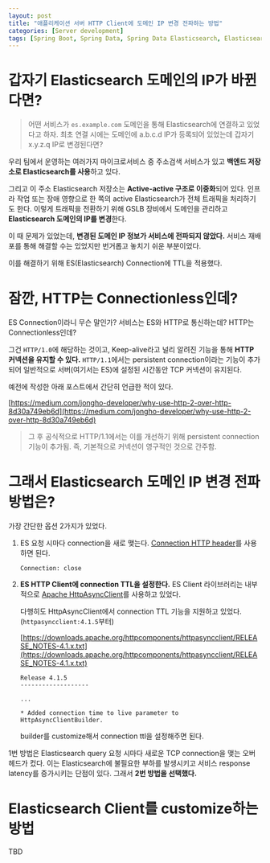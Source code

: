 ```yaml
---
layout: post
title: "애플리케이션 서버 HTTP Client에 도메인 IP 변경 전파하는 방법"
categories: [Server development]
tags: [Spring Boot, Spring Data, Spring Data Elasticsearch, Elasticsearch, HTTP, Network, Network TTL, DNS, GSLB]
---
```


# 갑자기 Elasticsearch 도메인의 IP가 바뀐다면?

> 어떤 서비스가 `es.example.com` 도메인을 통해 Elasticsearch에 연결하고 있었다고 하자. 최초 연결 시에는 도메인에 a.b.c.d IP가 등록되어 있었는데 갑자기 x.y.z.q IP로 변경된다면?

우리 팀에서 운영하는 여러가지 마이크로서비스 중 주소검색 서비스가 있고 **백엔드 저장소로 Elasticsearch를 사용**하고 있다.

그리고 이 주소 Elasticsearch 저장소는 **Active-active 구조로 이중화**되어 있다. 인프라 작업 또는 장애 영향으로 한 쪽의 active Elasticsearch가 전체 트래픽을 처리하기도 한다. 이렇게 트래픽을 전환하기 위해 GSLB 장비에서 도메인을 관리하고 **Elasticsearch 도메인의 IP를 변경**한다.

이 때 문제가 있었는데, **변경된 도메인 IP 정보가 서비스에 전파되지 않았다.** 서비스 재배포를 통해 해결할 수는 있었지만 번거롭고 놓치기 쉬운 부분이었다.

이를 해결하기 위해 ES(Elasticsearch) Connection에 TTL을 적용했다.

# 잠깐, HTTP는 Connectionless인데?

ES Connection이라니 무슨 말인가? 서비스는 ES와 HTTP로 통신하는데? HTTP는 Connectionless인데?

그건 `HTTP/1.0`에 해당하는 것이고, Keep-alive라고 널리 알려진 기능을 통해 **HTTP 커넥션을 유지할 수 있다.** `HTTP/1.1`에서는 persistent connection이라는 기능이 추가되어 일반적으로 서버(여기서는 ES)에 설정된 시간동안 TCP 커넥션이 유지된다.

예전에 작성한 아래 포스트에서 간단히 언급한 적이 있다.

[https://medium.com/jongho-developer/why-use-http-2-over-http-8d30a749eb6d](https://medium.com/jongho-developer/why-use-http-2-over-http-8d30a749eb6d)

> 그 후 공식적으로 HTTP/1.1에서는 이를 개선하기 위해 persistent connection 기능이 추가됨. 즉, 기본적으로 커넥션이 영구적인 것으로 간주함.

# 그래서 Elasticsearch 도메인 IP 변경 전파 방법은?

가장 간단한 옵션 2가지가 있었다.

1. ES 요청 시마다 connection을 새로 맺는다. [Connection HTTP header](https://developer.mozilla.org/ko/docs/Web/HTTP/Headers/Connection)를 사용하면 된다.
    ```
    Connection: close
    ```
    
2. **ES HTTP Client에 connection TTL을 설정한다.**
    ES Client 라이브러리는 내부적으로 [Apache HttpAsyncClient](https://hc.apache.org/httpcomponents-asyncclient-4.1.x/index.html)를 사용하고 있었다.
    
    다행히도 HttpAsyncClient에서 connection TTL 기능을 지원하고 있었다. (`httpasyncclient:4.1.5`부터)
    
    [https://downloads.apache.org/httpcomponents/httpasyncclient/RELEASE_NOTES-4.1.x.txt](https://downloads.apache.org/httpcomponents/httpasyncclient/RELEASE_NOTES-4.1.x.txt)
    
    ```
    Release 4.1.5
    -------------------
    
    ...
    
    * Added connection time to live parameter to HttpAsyncClientBuilder.
    ```
    
    builder를 customize해서 connection ttl을 설정해주면 된다.

1번 방법은 Elasticsearch query 요청 시마다 새로운 TCP connection을 맺는 오버헤드가 컸다. 이는 Elasticsearch에 불필요한 부하를 발생시키고 서비스 response latency를 증가시키는 단점이 있다. 그래서 **2번 방법을 선택했다.**

# Elasticsearch Client를 customize하는 방법

TBD

